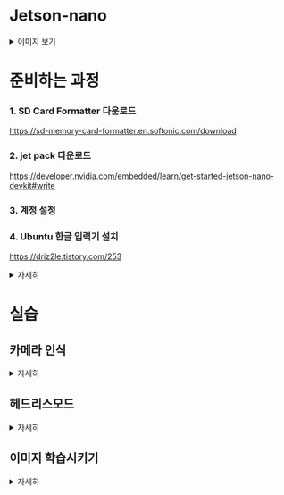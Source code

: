 # Jetson-nano
<details>
    <summary>이미지 보기</summary>
    
![jetson-nano-dev-kit-top-r6-HR-B01](https://github.com/user-attachments/assets/b713300c-4429-41c0-9474-7b443e2ebee0)

</details>

# 준비하는 과정

### 1. SD Card Formatter 다운로드
https://sd-memory-card-formatter.en.softonic.com/download

### 2. jet pack 다운로드
https://developer.nvidia.com/embedded/learn/get-started-jetson-nano-devkit#write

### 3. 계정 설정

### 4. Ubuntu 한글 입력기 설치
https://driz2le.tistory.com/253
<details>
    <summary>자세히</summary>

1) 크롬 띄우고 링크로 가기
![Screenshot from 2024-11-14 20-22-09](https://github.com/user-attachments/assets/c40c4a0d-11b1-4ba0-8725-045627dd0523)
2) ![Screenshot from 2024-11-14 21-04-02](https://github.com/user-attachments/assets/89fc8d97-158b-4114-94c9-9307cacad79c) Terminal에서 $ sudo apt-get update 입력
![Screenshot from 2024-11-14 20-23-15](https://github.com/user-attachments/assets/462a36a6-fb4d-40f0-a22b-522b2685fa70)
3) $ sudo apt-get install fcitx-hangul 입력
![Screenshot from 2024-11-14 20-23-56](https://github.com/user-attachments/assets/eec33d31-6e69-459f-8dd3-ff251b1d42a8)
4) ![Screenshot from 2024-11-14 21-07-55](https://github.com/user-attachments/assets/cdf047c3-bfaa-4f71-9d54-e313b230ba82)설정 에서 ![Screenshot from 2024-11-14 21-08-43](https://github.com/user-attachments/assets/da96f2ea-a031-494b-8305-ad6260948aa5) Language Support 들어가기
![Screenshot from 2024-11-14 20-27-22](https://github.com/user-attachments/assets/4aec7b4d-634c-4618-9b40-fd780dbd9ddc)
5) 하단 Keyboard input method system 설정을 fcitx로 바꾼다.
![Screenshot from 2024-11-14 20-36-17](https://github.com/user-attachments/assets/751b3b9f-fb13-4056-9b7c-a32fd4106976)

6) 재부팅
7) 하단 + 누르고 hangul 찾기
![Screenshot from 2024-11-14 20-37-38](https://github.com/user-attachments/assets/3a7d3bc0-7905-490f-aece-15f61856f97d)
![Screenshot from 2024-11-14 20-38-33](https://github.com/user-attachments/assets/5fdef70c-09e0-4a0f-8d53-d249796bb26f)
8) 공백칸 누르고 '한/영'키 입력
![Screenshot from 2024-11-14 20-39-23](https://github.com/user-attachments/assets/a5616675-0150-4d1d-9e25-798ebb86021e)

</details>

# 실습

## 카메라 인식

<details>
    <summary>자세히</summary>

![Screenshot from 2024-11-14 20-53-18](https://github.com/user-attachments/assets/c8e194bf-1b46-4e40-85a3-4b1deca71734)


![Screenshot from 2024-11-14 20-52-20](https://github.com/user-attachments/assets/28629904-0613-4bf0-b256-a82fac056ab1)

</details>

## 헤드리스모드

<details>
    <summary>자세히</summary>
    
1) 교육과정에 필요한 dir 추가하기

    ~$ mkdir -p ~/nvdli-data

    ~$ ls

2) Terminal 창에 입력
   
    sudo docker run --runtime nvidia -it --rm --network host \
    --memory=500M --memory-swap=4G \
    --volume ~/nvdli-data:/nvdli-nano/data \
    --volume /tmp/argus_socket:/tmp/argus_socket \
    --device /dev/video0 \
    nvcr.io/nvidia/dli/dli-nano-ai:v2.0.2-r32.7.1kr
![Screenshot from 2024-11-14 21-30-33](https://github.com/user-attachments/assets/d36251a2-67c8-409c-bde9-a5038aee8b57)

4) allow 10 sec for JupyterLab to start @ http://192.168.176.16:8888 (password dlinano)
JupterLab logging location:  /var/log/jupyter.log  (inside the container)
root@ai-desktop:/nvdli-nano# 기억해두기

    ![Screenshot from 2024-11-14 21-38-48](https://github.com/user-attachments/assets/3e03b97b-a22a-4847-b886-8616ea187a0f)

5) Terminal에 아래 내용 입력하기
 
    sudo systemctl disable nvzramconfig
   
    sudo systemctl set-default multi-user.target
    sudo fallocate -l 18G /mnt/18GB.swap

    sudo chmod 600 /mnt/18GB.swap
    sudo mkswap /mnt/18GB.swap

    sudo su
    echo "/mnt/18GB.swap swap swap defaults 0 0" >> /etc/fstab    
    exit

    sudo reboot


5) 입력하고 리부트 후 아이디 비밀번호 입력한 뒤 시스템 GUI모드로 설정:

    sudo systemctl set-default graphical.target

    reboot  입력

    ![20241121_195357 (1)](https://github.com/user-attachments/assets/6e58f474-4763-472a-9214-09ef7149a68e)

</details>

## 이미지 학습시키기

<details>
    <summary>자세히</summary>
    
1) 주소 잘 확인하기

    ![Screenshot from 2024-11-21 19-58-41](https://github.com/user-attachments/assets/5cabddfa-9ae4-43d9-b094-fb7c60de1b55)

2) 웹사이트에 http://192.168.176.16:8888 복사하고 비밀번호 dlinano 입력

   ![Screenshot from 2024-11-21 19-59-32](https://github.com/user-attachments/assets/447d1d79-57c7-4dc0-ab31-396a4ee99f91)

3) 아래 경로로 이동

    ![Screenshot from 2024-11-21 20-00-49](https://github.com/user-attachments/assets/365ecb99-9465-4529-97b6-a7952930ea4d)![Screenshot from 2024-11-21 20-01-09](https://github.com/user-attachments/assets/5d48f834-a9ae-4d65-95f2-4ab7af9c0e7b)

4) 실행시키기
 
    ![Screenshot from 2024-11-21 20-01-55](https://github.com/user-attachments/assets/bcd37c99-2fbe-4a37-bdb4-7028991dc276)

5) add 버튼으로 데이터 셋 A에만 thumbs_up 30개, thumbs_down 30개, epochs 10으로 Train 시켜본다.

   ![Screenshot from 2024-11-21 20-09-31](https://github.com/user-attachments/assets/f0f6bad7-ec2e-4276-a1cd-805ea990a8a7)![Screenshot from 2024-11-21 20-17-10](https://github.com/user-attachments/assets/3e513705-6490-4b5d-8b7b-6a0991ae086b)![Screenshot from 2024-11-21 20-18-52](https://github.com/user-attachments/assets/855358a6-a7f1-455a-b6c8-f678b77216f8)![Screenshot from 2024-11-21 20-22-43](https://github.com/user-attachments/assets/bd9c4434-f853-4ba3-9a2e-79a473ac4e4c)

6) Train한 데이터 평가하기


    thumbs_up의 경우 제대로 작동했지만 캡쳐하는 순간에 반대로 바뀌었다.
   
   ![Screenshot from 2024-11-21 20-23-50](https://github.com/user-attachments/assets/27424658-1634-4d77-a213-571ae00cc2f2)

    thumbs_down 제대로 학습됨
   
   ![Screenshot from 2024-11-21 20-24-29](https://github.com/user-attachments/assets/01414e7e-b4f8-4662-afaf-69f01002c0b1)


</details>
